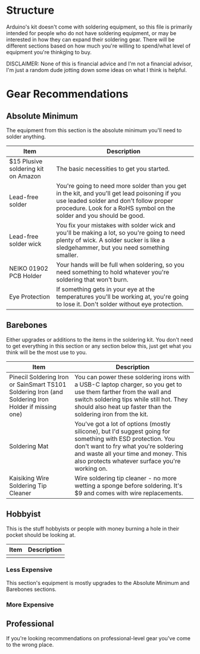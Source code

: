 # Structure

Arduino's kit doesn't come with soldering equipment, so this file is primarily intended for people who do not have soldering equipment, or may be interested in how they can expand their soldering gear. There will be different sections based on how much you're willing to spend/what level of equipment you're thinkging to buy.

DISCLAIMER: None of this is financial advice and I'm not a financial advisor, I'm just a random dude jotting down some ideas on what I think is helpful.

# Gear Recommendations

## Absolute Minimum

The equipment from this section is the absolute minimum you'll need to solder anything.

| Item | Description  |
|----|----|
|$15 Plusive soldering kit on Amazon | The basic necessities to get you started. |
| Lead-free solder | You're going to need more solder than you get in the kit, and you'll get lead poisoning if you use leaded solder and don't follow proper procedure. Look for a RoHS symbol on the solder and you should be good. |
| Lead-free solder wick | You fix your mistakes with solder wick and you'll be making a lot, so you're going to need plenty of wick. A solder sucker is like a sledgehammer, but you need something smaller. |
| NEIKO 01902 PCB Holder | Your hands will be full when soldering, so you need something to hold whatever you're soldering that won't burn. |
| Eye Protection | If something gets in your eye at the temperatures you'll be working at, you're going to lose it. Don't solder without eye protection. |

## Barebones

Either upgrades or additions to the items in the soldering kit. You don't need to get everything in this section or any section below this, just get what you think will be the most use to you.

| Item | Description  |
|----|----|
| Pinecil Soldering Iron or SainSmart TS101 Soldering Iron (and Soldering Iron Holder if missing one) | You can power these soldering irons with a USB-C laptop charger, so you get to use them farther from the wall and switch soldering tips while still hot. They should also heat up faster than the soldering iron from the kit. |
| Soldering Mat | You've got a lot of options (mostly silicone), but I'd suggest going for something with ESD protection. You don't want to fry what you're soldering and waste all your time and money. This also protects whatever surface you're working on. |
| Kaisiking Wire Soldering Tip Cleaner | Wire soldering tip cleaner - no more wetting a sponge before soldering. It's $9 and comes with wire replacements. |

## Hobbyist

This is the stuff hobbyists or people with money burning a hole in their pocket should be looking at.

| Item | Description  |
|----|----|
| | |

### Less Expensive

This section's equipment is mostly upgrades to the Absolute Minimum  and Barebones sections.


### More Expensive

## Professional

If you're looking recommendations on professional-level gear you've come to the wrong place.

